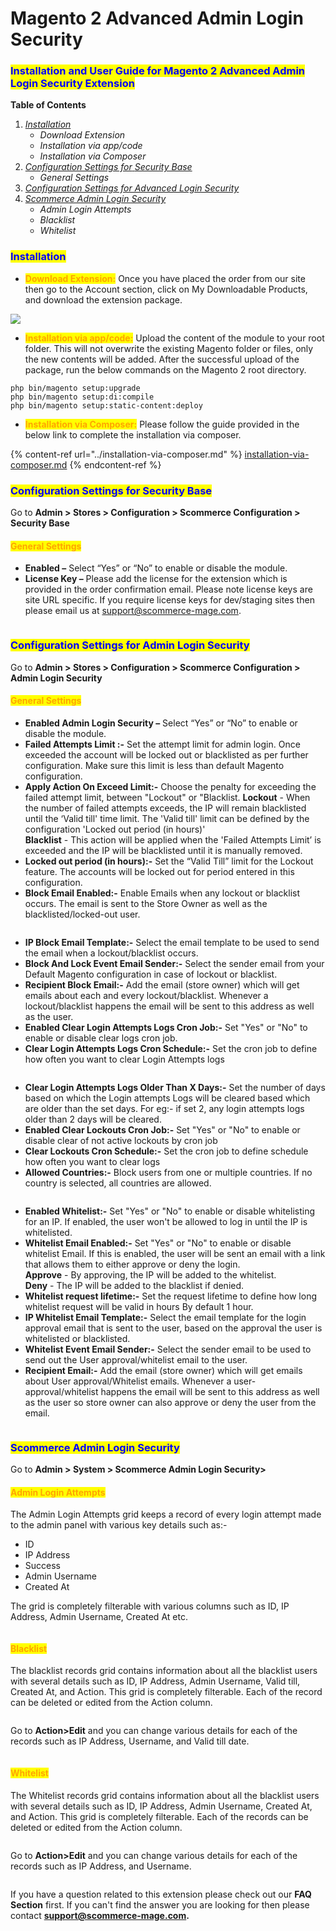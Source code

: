 # Magento 2 Advanced Admin Login Security

### <mark style="color:blue;">Installation and User Guide for Magento 2 Advanced Admin Login Security Extension</mark>

**Table of Contents**

1. [_Installation_ ](magento-2-advanced-admin-login-security.md#\_bookmark0)
   * _Download Extension_
   * _Installation via app/code_&#x20;
   * _Installation via Composer_
2. [_Configuration Settings for_ ](magento-2-advanced-admin-login-security.md#\_bookmark3)[_Security Base_](magento-2-advanced-admin-login-security.md#\_toc\_250003)
   * _General Settings_&#x20;
3. [_Configuration Settings for Advanced Login Security_](magento-2-advanced-admin-login-security.md#\_bookmark3)
4. [_Scommerce Admin Login Security_](magento-2-advanced-admin-login-security.md#\_toc\_250003-1)
   * _Admin Login Attempts_
   * _Blacklist_
   * _Whitelist_

### <mark style="color:blue;">Installation</mark> <a href="#bookmark0" id="bookmark0"></a>

* <mark style="color:orange;">**Download Extension:**</mark> Once you have placed the order from our site then go to the Account section, click on My Downloadable Products, and download the extension package.

![](../../.gitbook/assets/Download.png)

* <mark style="color:orange;">**Installation via app/code:**</mark> Upload the content of the module to your root folder. This will not overwrite the existing Magento folder or files, only the new contents will be added. After the successful upload of the package, run the below commands on the Magento 2 root directory.

```
php bin/magento setup:upgrade
php bin/magento setup:di:compile
php bin/magento setup:static-content:deploy
```

* <mark style="color:orange;">**Installation via Composer:**</mark> Please follow the guide provided in the below link to complete the installation via composer.

{% content-ref url="../installation-via-composer.md" %}
[installation-via-composer.md](../installation-via-composer.md)
{% endcontent-ref %}

### <mark style="color:blue;">Configuration Settings for Security Base</mark> <a href="#toc_250003" id="toc_250003"></a>

Go to **Admin > Stores > Configuration > Scommerce Configuration > Security Base**

#### <mark style="color:orange;">General Settings</mark> <a href="#toc_250002" id="toc_250002"></a>

* **Enabled –** Select “Yes” or “No” to enable or disable the module.
* **License Key –** Please add the license for the extension which is provided in the order confirmation email. Please note license keys are site URL specific. If you require license keys for dev/staging sites then please email us at [support@scommerce-mage.com](mailto:support@scommerce-mage.com).

<figure><img src="../../.gitbook/assets/Screen Shot 2023-12-29 at 16.31.46.png" alt=""><figcaption></figcaption></figure>

### <mark style="color:blue;">Configuration Settings for Admin Login Security</mark> <a href="#bookmark3" id="bookmark3"></a>

Go to **Admin > Stores > Configuration > Scommerce Configuration > Admin Login Security**

#### <mark style="color:orange;">General Settings</mark> <a href="#bookmark4" id="bookmark4"></a>

* **Enabled Admin Login Security –** Select “Yes” or “No” to enable or disable the module.
* **Failed Attempts Limit :-** Set the attempt limit for admin login. Once exceeded the account will be locked out or blacklisted as per further configuration. Make sure this limit is less than default Magento configuration.
* **Apply Action On Exceed Limit:-** Choose the penalty for exceeding the failed attempt limit, between "Lockout" or "Blacklist. **Lockout** - When the number of failed attempts exceeds, the IP will remain blacklisted until the ‘Valid till' time limit. The 'Valid till' limit can be defined by the configuration 'Locked out period (in hours)'\
  **Blacklist** - This action will be applied when the 'Failed Attempts Limit’ is exceeded and the IP will be blacklisted until it is manually removed.
* **Locked out period (in hours):-** Set the “Valid Till” limit for the Lockout feature. The accounts will be locked out for period entered in this configuration.
* **Block Email Enabled:-** Enable Emails when any lockout or blacklist occurs. The email is sent to the Store Owner as well as the blacklisted/locked-out user.

<figure><img src="../../.gitbook/assets/Screen Shot 2023-12-29 at 16.44.28.png" alt=""><figcaption></figcaption></figure>

* **IP Block Email Template:-** Select the email template to be used to send the email when a lockout/blacklist occurs.
* **Block And Lock Event Email Sender:-** Select the sender email from your Default Magento configuration in case of lockout or blacklist.
* **Recipient Block Email:-** Add the email (store owner) which will get emails about each and every lockout/blacklist. Whenever a lockout/blacklist happens the email will be sent to this address as well as the user.
* **Enabled Clear Login Attempts Logs Cron Job:-** Set "Yes" or "No" to enable or disable clear logs cron job.
* **Clear Login Attempts Logs Cron Schedule:-** Set the cron job to define how often you want to clear Login Attempts logs

<figure><img src="../../.gitbook/assets/Screen Shot 2023-12-29 at 16.44.40.png" alt=""><figcaption></figcaption></figure>

* **Clear Login Attempts Logs Older Than X Days:-** Set the number of days based on which the Login attempts Logs will be cleared based which are older than the set days. For eg:- if set 2, any login attempts logs older than 2 days will be cleared.
* **Enabled Clear Lockouts Cron Job:-** Set "Yes" or "No" to enable or disable clear of not active lockouts by cron job
* **Clear Lockouts Cron Schedule:-** Set the cron job to define schedule how often you want to clear logs
* **Allowed Countries:-** Block users from one or multiple countries. If no country is selected, all countries are allowed.

<figure><img src="../../.gitbook/assets/Screen Shot 2023-12-29 at 17.27.02.png" alt=""><figcaption></figcaption></figure>

* **Enabled Whitelist:-** Set "Yes" or "No" to enable or disable whitelisting for an IP. If enabled, the user won't be allowed to log in until the IP is whitelisted.
* **Whitelist Email Enabled:-** Set "Yes" or "No" to enable or disable whitelist Email. If this is enabled, the user will be sent an email with a link that allows them to either approve or deny the login.\
  **Approve** - By approving, the IP will be added to the whitelist.\
  **Deny** - The IP will be added to the blacklist if denied.
* **Whitelist request lifetime:-** Set the request lifetime to define how long whitelist request will be valid in hours By default 1 hour.
* **IP Whitelist Email Template:-** Select the email template for the login approval email that is sent to the user, based on the approval the user is whitelisted or blacklisted.
* **Whitelist Event Email Sender:-** Select the sender email to be used to send out the User approval/whitelist email to the user.
* **Recipient Email:-** Add the email (store owner) which will get emails about User approval/Whitelist emails. Whenever a user-approval/whitelist  happens the email will be sent to this address as well as the user so store owner can also approve or deny the user from the email.

<figure><img src="../../.gitbook/assets/Screen Shot 2023-12-29 at 17.29.33.png" alt=""><figcaption></figcaption></figure>

### <mark style="color:blue;">Scommerce Admin Login Security</mark>  <a href="#toc_250003" id="toc_250003"></a>

Go to **Admin > System > Scommerce Admin Login Security>**

#### <mark style="color:orange;">Admin Login Attempts</mark> <a href="#toc_250002" id="toc_250002"></a>

The Admin Login Attempts grid keeps a record of every login attempt made to the admin panel with various key details such as:-

* ID
* IP Address
* Success
* Admin Username
* Created At

The grid is completely filterable with various columns such as ID, IP Address, Admin Username, Created At etc.

<figure><img src="../../.gitbook/assets/Screen Shot 2023-12-29 at 17.48.08.png" alt=""><figcaption></figcaption></figure>

#### <mark style="color:orange;">Blacklist</mark> <a href="#toc_250002" id="toc_250002"></a>

The blacklist records grid contains information about all the blacklist users with several details such as ID, IP Address, Admin Username, Valid till, Created At, and Action. This grid is completely filterable. Each of the record can be deleted or edited from the Action column.

<figure><img src="../../.gitbook/assets/blacklist_records.png" alt=""><figcaption></figcaption></figure>

Go to **Action>Edit** and you can change various details for each of the records such as IP Address, Username, and Valid till date.

<figure><img src="../../.gitbook/assets/edit_blacklist_records.png" alt=""><figcaption></figcaption></figure>

#### <mark style="color:orange;">Whitelist</mark> <a href="#toc_250002" id="toc_250002"></a>

The Whitelist records grid contains information about all the blacklist users with several details such as ID, IP Address, Admin Username, Created At, and Action. This grid is completely filterable. Each of the records can be deleted or edited from the Action column.

<figure><img src="../../.gitbook/assets/whitelist_records.png" alt=""><figcaption></figcaption></figure>

Go to **Action>Edit** and you can change various details for each of the records such as IP Address, and Username.

<figure><img src="../../.gitbook/assets/edit_whitelist_records.png" alt=""><figcaption></figcaption></figure>

If you have a question related to this extension please check out our **FAQ Section** first. If you can't find the answer you are looking for then please contact [**support@scommerce-mage.com**](mailto:core@scommerce-mage.com)**.**
